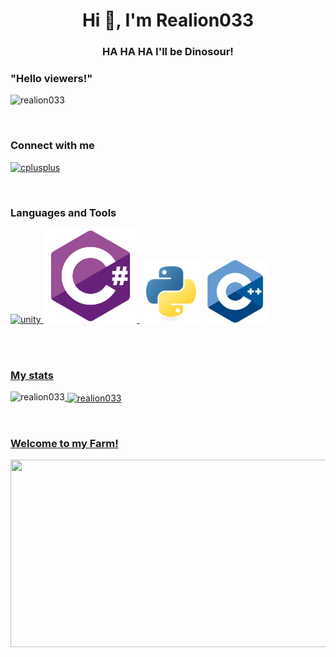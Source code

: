<h1 align="center">Hi 👋, I'm Realion033</h1>
<h3 align="center">HA HA HA I'll be Dinosour!</h3>

<p align="left"> <h3>"Hello viewers!"</h3> <img src="https://komarev.com/ghpvc/?username=realion033&label=Profile%20views&color=0e75b6&style=flat" alt="realion033" /> </p><br>
<h3 align="left">Connect with me</h3>
 <a href="https://discord.gg/YETq5EBNYE" target="_blank" rel="noreferrer"> <img src="https://www.vectorlogo.zone/logos/discord/discord-icon.svg" alt="cplusplus" width="200" height="200"/> </a>
<p align="left">
</p>
<br>
<h3 align="left">Languages and Tools</h3>
<p align="left">  </a> <a href="https://unity.com/" target="_blank" rel="noreferrer"> <img src="https://www.vectorlogo.zone/logos/unity3d/unity3d-icon.svg" alt="unity" width="200" height="200"/> </a> <a href="https://www.w3schools.com/cs/" target="_blank" rel="noreferrer"> <img src="https://raw.githubusercontent.com/devicons/devicon/master/icons/csharp/csharp-original.svg" alt="csharp" width="150" height="150"/> <a href="https://www.w3schools.com/python/" target="_blank" rel="noreferrer"> <img src="https://raw.githubusercontent.com/devicons/devicon/master/icons/python/python-original.svg" alt="python" width="100" height="100"/></a> <a href="https://www.w3schools.com/cpp/" target="_blank" rel="noreferrer"> <img src="https://raw.githubusercontent.com/devicons/devicon/master/icons/cplusplus/cplusplus-original.svg" alt="cplusplus" width="100" height="100"/></p><br><br>
<h3 align="left">My stats</h3>
<p><img align="left" src="https://github-readme-stats.vercel.app/api/top-langs?username=realion033&show_icons=true&locale=en&layout=compact" alt="realion033" /></p>

<p>&nbsp;<img align="center" src="https://github-readme-stats.vercel.app/api?username=realion033&show_icons=true&locale=en" alt="realion033" /></p><br>
<h3 align="left">Welcome to my Farm!</h3>
<a href="https://github.com/devxb/gitanimals">
<img
  src="https://render.gitanimals.org/farms/Realion033"
  width="600"
  height="300"
/>
</a>
